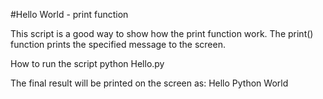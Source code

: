 #Hello World - print function

This script is a good way to show how the print function work. The print() function prints the specified message to the screen.

How to run the script
python Hello.py

The final result will be printed on the screen as:
Hello Python World 
